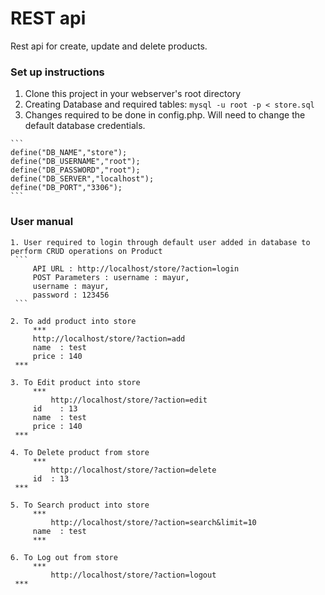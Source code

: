 # REST api

Rest api for create, update and delete products.
 
### Set up instructions
  1. Clone this project in your webserver's root directory
  2. Creating Database and required tables: 
    ```
    mysql -u root -p < store.sql
    ```
  3. Changes required to be done in config.php. Will need to change the default database credentials.
    
    ```
    define("DB_NAME","store");
	define("DB_USERNAME","root");
	define("DB_PASSWORD","root");
	define("DB_SERVER","localhost");
	define("DB_PORT","3306");
    ```
### User manual 
	1. User required to login through default user added in database to perform CRUD operations on Product
	 ``` 
	     API URL : http://localhost/store/?action=login
         POST Parameters : username : mayur,
	     username : mayur,
	     password : 123456
 	 ```

	2. To add product into store
         *** 
	     http://localhost/store/?action=add
	     name  : test
	     price : 140 
	 ***

	3. To Edit product into store
         *** 
             http://localhost/store/?action=edit
	     id    : 13
	     name  : test
	     price : 140
	 ***

	4. To Delete product from store
         *** 
             http://localhost/store/?action=delete
	     id  : 13
	 ***

	5. To Search product into store
         *** 
             http://localhost/store/?action=search&limit=10
	     name  : test   
         ***

	6. To Log out from store
         *** 
             http://localhost/store/?action=logout 
	 ***
